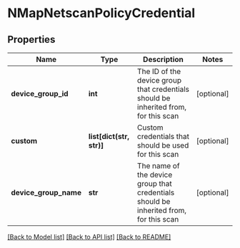 # NMapNetscanPolicyCredential

## Properties
Name | Type | Description | Notes
------------ | ------------- | ------------- | -------------
**device_group_id** | **int** | The ID of the device group that credentials should be inherited from, for this scan | [optional] 
**custom** | **list[dict(str, str)]** | Custom credentials that should be used for this scan | [optional] 
**device_group_name** | **str** | The name of the device group that credentials should be inherited from, for this scan | [optional] 

[[Back to Model list]](../README.md#documentation-for-models) [[Back to API list]](../README.md#documentation-for-api-endpoints) [[Back to README]](../README.md)


